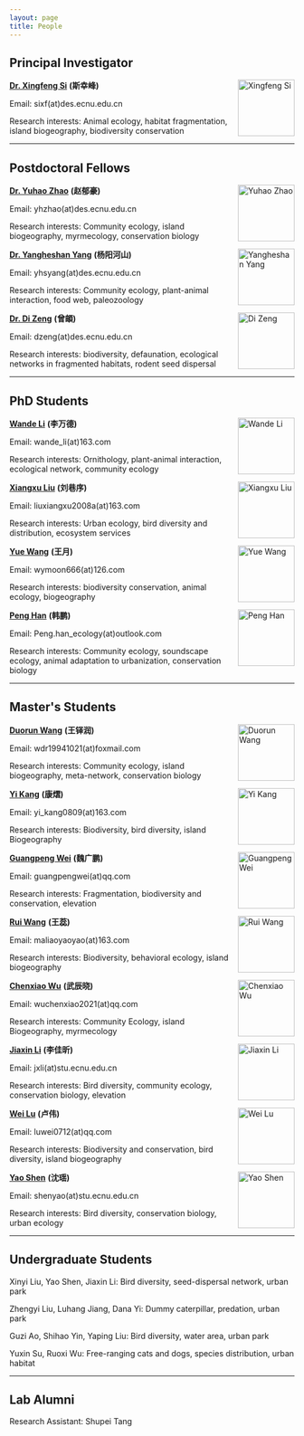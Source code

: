 ```yaml
---
layout: page
title: People
---
```


## Principal Investigator

<p><img src="http://sixf.org/files/images/avatar.jpg" width="100" title="Xingfeng Si" align="right" /></p>

[**Dr. Xingfeng Si**](http://sixf.org/en/research/) **(斯幸峰)**

Email: sixf(at)des.ecnu.edu.cn

Research interests: Animal ecology, habitat fragmentation, island biogeography, biodiversity conservation

---

## Postdoctoral Fellows

<p><img src="http://sixf.org/files/images/people/zhaoyuhao.jpg" width="100" title="Yuhao Zhao" align="right" /></p>

[**Dr. Yuhao Zhao**](https://www.researchgate.net/profile/Yuhao_Zhao) **(赵郁豪)**

Email: yhzhao(at)des.ecnu.edu.cn

Research interests: Community ecology, island biogeography, myrmecology, conservation biology


<p><img src="http://sixf.org/files/images/people/yangyangheshan.jpg" width="100" title="Yangheshan Yang" align="right" /></p>

[**Dr. Yangheshan Yang**](https://scholar.google.com/citations?user=XozwJgEAAAAJ) **(杨阳河山)**

Email: yhsyang(at)des.ecnu.edu.cn

Research interests: Community ecology, plant-animal interaction, food web, paleozoology


<p><img src="http://sixf.org/files/images/people/zengdi.jpg" width="100" title="Di Zeng" align="right" /></p>

[**Dr. Di Zeng**](https://www.researchgate.net/profile/Di-Zeng-8) **(曾頔)**

Email: dzeng(at)des.ecnu.edu.cn

Research interests: biodiversity, defaunation, ecological networks in fragmented habitats, rodent seed dispersal

---

## PhD Students

<p><img src="http://sixf.org/files/images/people/liwande.png" width="100" title="Wande Li" align="right" /></p>

[**Wande Li**](https://www.researchgate.net/profile/Wande_Li) **(李万德)**

Email: wande_li(at)163.com

Research interests: Ornithology, plant-animal interaction, ecological network, community ecology


<p><img src="http://sixf.org/files/images/people/liuxiangxu.jpg" width="100" title="Xiangxu Liu" align="right" /></p>

[**Xiangxu Liu**](https://www.researchgate.net/profile/Xiangxu_Liu2) **(刘巷序)**

Email: liuxiangxu2008a(at)163.com

Research interests: Urban ecology, bird diversity and distribution, ecosystem services


<p><img src="http://sixf.org/files/images/people/wangyue.jpg" width="100" title="Yue Wang" align="right" /></p>

[**Yue Wang**](https://www.researchgate.net/profile/Wang-Yue-109) **(王月)**

Email: wymoon666(at)126.com

Research interests: biodiversity conservation, animal ecology, biogeography


<p><img src="http://sixf.org/files/images/people/hanpeng.jpg" width="100" title="Peng Han" align="right" /></p>

[**Peng Han**](https://www.researchgate.net/profile/Peng_Han5) **(韩鹏)**

Email: Peng.han_ecology(at)outlook.com

Research interests: Community ecology, soundscape ecology, animal adaptation to urbanization, conservation biology

---

## Master's Students

<p><img src="http://sixf.org/files/images/people/wangduorun.jpg" width="100" title="Duorun Wang" align="right" /></p>

[**Duorun Wang**](https://www.researchgate.net/profile/Duorun_Wang) **(王铎润)**

Email: wdr19941021(at)foxmail.com

Research interests: Community ecology, island biogeography, meta-network, conservation biology


<p><img src="http://sixf.org/files/images/people/kangyi.jpg" width="100" title="Yi Kang" align="right" /></p>

[**Yi Kang**](https://www.researchgate.net/profile/Kang_Yi7) **(康熠)**

Email: yi_kang0809(at)163.com

Research interests: Biodiversity, bird diversity, island Biogeography


<p><img src="http://sixf.org/files/images/people/weiguangpeng.jpg" width="100" title="Guangpeng Wei" align="right" /></p>

[**Guangpeng Wei**](https://www.researchgate.net/profile/Guangpeng_Wei) **(魏广鹏)**

Email: guangpengwei(at)qq.com

Research interests: Fragmentation, biodiversity and conservation, elevation


<p><img src="http://sixf.org/files/images/people/wangrui.jpg" width="100" title="Rui Wang" align="right" /></p>

[**Rui Wang**](https://www.researchgate.net/profile/Rui-Wang-443) **(王蕊)**

Email: maliaoyaoyao(at)163.com

Research interests: Biodiversity, behavioral ecology, island biogeography


<p><img src="http://sixf.org/files/images/people/wuchenxiao.jpg" width="100" title="Chenxiao Wu" align="right" /></p>

[**Chenxiao Wu**](https://www.researchgate.net/profile/Chenxiao-Wu-3) **(武辰晓)**

Email: wuchenxiao2021(at)qq.com

Research interests: Community Ecology, island Biogeography, myrmecology


<p><img src="http://sixf.org/files/images/people/lijiaxin.jpg" width="100" title="Jiaxin Li" align="right" /></p>

[**Jiaxin Li**](https://www.researchgate.net/profile/Jiaxin-Li-107) **(李佳昕)**

Email: jxli(at)stu.ecnu.edu.cn

Research interests: Bird diversity, community ecology, conservation biology, elevation


<p><img src="http://sixf.org/files/images/people/luwei.jpg" width="100" title="Wei Lu" align="right" /></p>

[**Wei Lu**](https://www.researchgate.net/profile/Wei-Lu-145) **(卢伟)**

Email: luwei0712(at)qq.com

Research interests: Biodiversity and conservation, bird diversity, island biogeography


<p><img src="http://sixf.org/files/images/people/shenyao.jpg" width="100" title="Yao Shen" align="right" /></p>

[**Yao Shen**](https://www.researchgate.net/profile/Yao-Shen-15) **(沈瑶)**

Email: shenyao(at)stu.ecnu.edu.cn

Research interests: Bird diversity, conservation biology, urban ecology

---

## Undergraduate Students

Xinyi Liu, Yao Shen, Jiaxin Li: Bird diversity, seed-dispersal network, urban park

Zhengyi Liu, Luhang Jiang, Dana Yi: Dummy caterpillar, predation, urban park

Guzi Ao, Shihao Yin, Yaping Liu: Bird diversity, water area, urban park

Yuxin Su, Ruoxi Wu: Free-ranging cats and dogs, species distribution, urban habitat

---

## Lab Alumni

Research Assistant: Shupei Tang